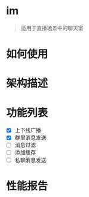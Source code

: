 # im
> 适用于直播场景中的聊天室
> 
# 如何使用

# 架构描述

# 功能列表

 - [x] 上下线广播
 - [x] 群里消息发送
 - [ ] 消息过滤
 - [ ] 添加缓存
 - [ ] 私聊消息发送
# 性能报告
